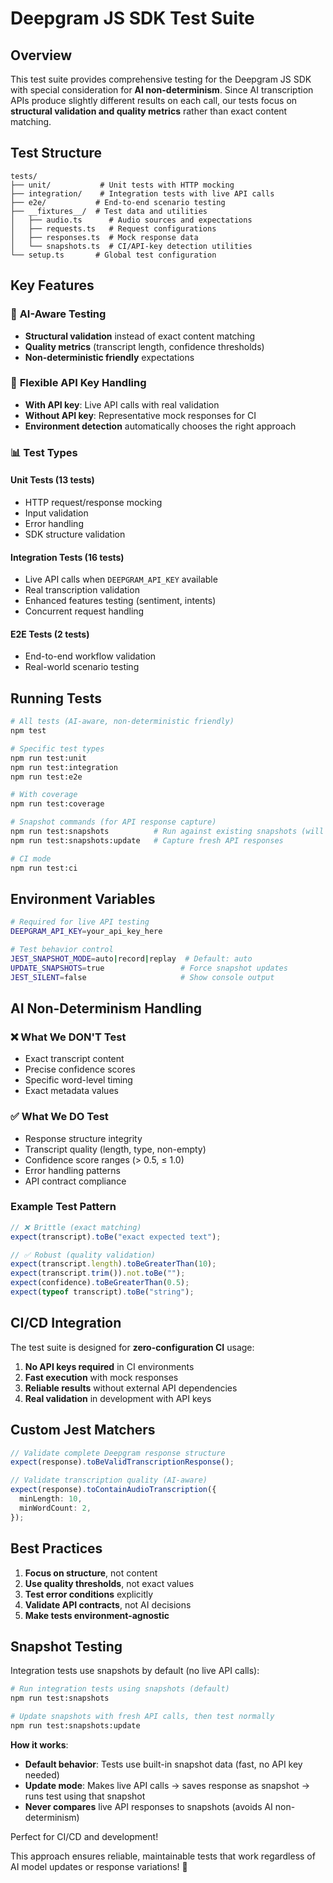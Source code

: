 # Deepgram JS SDK Test Suite

## Overview

This test suite provides comprehensive testing for the Deepgram JS SDK with special consideration for **AI non-determinism**. Since AI transcription APIs produce slightly different results on each call, our tests focus on **structural validation and quality metrics** rather than exact content matching.

## Test Structure

```
tests/
├── unit/           # Unit tests with HTTP mocking
├── integration/    # Integration tests with live API calls
├── e2e/           # End-to-end scenario testing
├── __fixtures__/  # Test data and utilities
│   ├── audio.ts      # Audio sources and expectations
│   ├── requests.ts   # Request configurations
│   ├── responses.ts  # Mock response data
│   └── snapshots.ts  # CI/API-key detection utilities
└── setup.ts       # Global test configuration
```

## Key Features

### 🤖 **AI-Aware Testing**

- **Structural validation** instead of exact content matching
- **Quality metrics** (transcript length, confidence thresholds)
- **Non-deterministic friendly** expectations

### 🔄 **Flexible API Key Handling**

- **With API key**: Live API calls with real validation
- **Without API key**: Representative mock responses for CI
- **Environment detection** automatically chooses the right approach

### 📊 **Test Types**

#### Unit Tests (13 tests)

- HTTP request/response mocking
- Input validation
- Error handling
- SDK structure validation

#### Integration Tests (16 tests)

- Live API calls when `DEEPGRAM_API_KEY` available
- Real transcription validation
- Enhanced features testing (sentiment, intents)
- Concurrent request handling

#### E2E Tests (2 tests)

- End-to-end workflow validation
- Real-world scenario testing

## Running Tests

```bash
# All tests (AI-aware, non-deterministic friendly)
npm test

# Specific test types
npm run test:unit
npm run test:integration
npm run test:e2e

# With coverage
npm run test:coverage

# Snapshot commands (for API response capture)
npm run test:snapshots          # Run against existing snapshots (will show AI variations)
npm run test:snapshots:update   # Capture fresh API responses

# CI mode
npm run test:ci
```

## Environment Variables

```bash
# Required for live API testing
DEEPGRAM_API_KEY=your_api_key_here

# Test behavior control
JEST_SNAPSHOT_MODE=auto|record|replay  # Default: auto
UPDATE_SNAPSHOTS=true                 # Force snapshot updates
JEST_SILENT=false                     # Show console output
```

## AI Non-Determinism Handling

### ❌ **What We DON'T Test**

- Exact transcript content
- Precise confidence scores
- Specific word-level timing
- Exact metadata values

### ✅ **What We DO Test**

- Response structure integrity
- Transcript quality (length, type, non-empty)
- Confidence score ranges (> 0.5, ≤ 1.0)
- Error handling patterns
- API contract compliance

### Example Test Pattern

```typescript
// ❌ Brittle (exact matching)
expect(transcript).toBe("exact expected text");

// ✅ Robust (quality validation)
expect(transcript.length).toBeGreaterThan(10);
expect(transcript.trim()).not.toBe("");
expect(confidence).toBeGreaterThan(0.5);
expect(typeof transcript).toBe("string");
```

## CI/CD Integration

The test suite is designed for **zero-configuration CI** usage:

1. **No API keys required** in CI environments
2. **Fast execution** with mock responses
3. **Reliable results** without external API dependencies
4. **Real validation** in development with API keys

## Custom Jest Matchers

```typescript
// Validate complete Deepgram response structure
expect(response).toBeValidTranscriptionResponse();

// Validate transcription quality (AI-aware)
expect(response).toContainAudioTranscription({
  minLength: 10,
  minWordCount: 2,
});
```

## Best Practices

1. **Focus on structure**, not content
2. **Use quality thresholds**, not exact values
3. **Test error conditions** explicitly
4. **Validate API contracts**, not AI decisions
5. **Make tests environment-agnostic**

## Snapshot Testing

Integration tests use snapshots by default (no live API calls):

```bash
# Run integration tests using snapshots (default)
npm run test:snapshots

# Update snapshots with fresh API calls, then test normally
npm run test:snapshots:update
```

**How it works**:

- **Default behavior**: Tests use built-in snapshot data (fast, no API key needed)
- **Update mode**: Makes live API calls → saves response as snapshot → runs test using that snapshot
- **Never compares** live API responses to snapshots (avoids AI non-determinism)

Perfect for CI/CD and development!

This approach ensures reliable, maintainable tests that work regardless of AI model updates or response variations! 🎯
